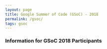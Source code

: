```yaml
---
layout: page
title: Google Summer of Code (GSoC) - 2018
permalink: /gsoc/
tags: gsoc
---
```


### Information for GSoC 2018 Participants ###

